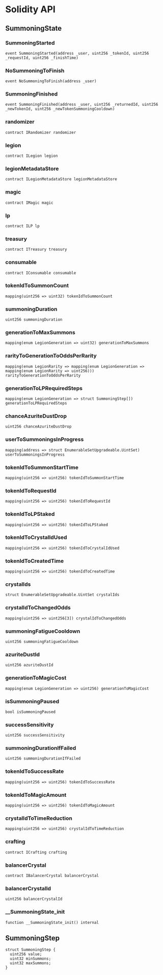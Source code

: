 # Solidity API

## SummoningState

### SummoningStarted

```solidity
event SummoningStarted(address _user, uint256 _tokenId, uint256 _requestId, uint256 _finishTime)
```

### NoSummoningToFinish

```solidity
event NoSummoningToFinish(address _user)
```

### SummoningFinished

```solidity
event SummoningFinished(address _user, uint256 _returnedId, uint256 _newTokenId, uint256 _newTokenSummoningCooldown)
```

### randomizer

```solidity
contract IRandomizer randomizer
```

### legion

```solidity
contract ILegion legion
```

### legionMetadataStore

```solidity
contract ILegionMetadataStore legionMetadataStore
```

### magic

```solidity
contract IMagic magic
```

### lp

```solidity
contract ILP lp
```

### treasury

```solidity
contract ITreasury treasury
```

### consumable

```solidity
contract IConsumable consumable
```

### tokenIdToSummonCount

```solidity
mapping(uint256 => uint32) tokenIdToSummonCount
```

### summoningDuration

```solidity
uint256 summoningDuration
```

### generationToMaxSummons

```solidity
mapping(enum LegionGeneration => uint32) generationToMaxSummons
```

### rarityToGenerationToOddsPerRarity

```solidity
mapping(enum LegionRarity => mapping(enum LegionGeneration => mapping(enum LegionRarity => uint256))) rarityToGenerationToOddsPerRarity
```

### generationToLPRequiredSteps

```solidity
mapping(enum LegionGeneration => struct SummoningStep[]) generationToLPRequiredSteps
```

### chanceAzuriteDustDrop

```solidity
uint256 chanceAzuriteDustDrop
```

### userToSummoningsInProgress

```solidity
mapping(address => struct EnumerableSetUpgradeable.UintSet) userToSummoningsInProgress
```

### tokenIdToSummonStartTime

```solidity
mapping(uint256 => uint256) tokenIdToSummonStartTime
```

### tokenIdToRequestId

```solidity
mapping(uint256 => uint256) tokenIdToRequestId
```

### tokenIdToLPStaked

```solidity
mapping(uint256 => uint256) tokenIdToLPStaked
```

### tokenIdToCrystalIdUsed

```solidity
mapping(uint256 => uint256) tokenIdToCrystalIdUsed
```

### tokenIdToCreatedTime

```solidity
mapping(uint256 => uint256) tokenIdToCreatedTime
```

### crystalIds

```solidity
struct EnumerableSetUpgradeable.UintSet crystalIds
```

### crystalIdToChangedOdds

```solidity
mapping(uint256 => uint256[3]) crystalIdToChangedOdds
```

### summoningFatigueCooldown

```solidity
uint256 summoningFatigueCooldown
```

### azuriteDustId

```solidity
uint256 azuriteDustId
```

### generationToMagicCost

```solidity
mapping(enum LegionGeneration => uint256) generationToMagicCost
```

### isSummoningPaused

```solidity
bool isSummoningPaused
```

### successSensitivity

```solidity
uint256 successSensitivity
```

### summoningDurationIfFailed

```solidity
uint256 summoningDurationIfFailed
```

### tokenIdToSuccessRate

```solidity
mapping(uint256 => uint256) tokenIdToSuccessRate
```

### tokenIdToMagicAmount

```solidity
mapping(uint256 => uint256) tokenIdToMagicAmount
```

### crystalIdToTimeReduction

```solidity
mapping(uint256 => uint256) crystalIdToTimeReduction
```

### crafting

```solidity
contract ICrafting crafting
```

### balancerCrystal

```solidity
contract IBalancerCrystal balancerCrystal
```

### balancerCrystalId

```solidity
uint256 balancerCrystalId
```

### __SummoningState_init

```solidity
function __SummoningState_init() internal
```

## SummoningStep

```solidity
struct SummoningStep {
  uint256 value;
  uint32 minSummons;
  uint32 maxSummons;
}
```

